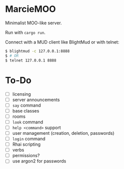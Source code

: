# MarcieMOO

Minimalist MOO-like server.

Run with `cargo run`.

Connect with a MUD client like BlightMud or with telnet:
```bash
$ blightmud -c 127.0.0.1:8888
$ # OR
$ telnet 127.0.0.1 8888
```

# To-Do

- [ ] licensing
- [ ] server announcements
- [ ] `say` command
- [ ] base classes
- [ ] rooms
- [ ] `look` command
- [ ] `help <command>` support
- [ ] user management (creation, deletion, passwords)
- [ ] `login` command
- [ ] Rhai scripting
- [ ] verbs
- [ ] permissions?
- [ ] use argon2 for passwords

